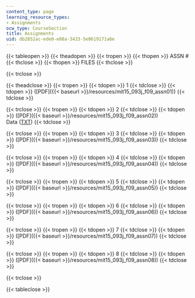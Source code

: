 ```yaml
---
content_type: page
learning_resource_types:
- Assignments
ocw_type: CourseSection
title: Assignments
uid: db2852ac-ede0-e08a-3433-5e0619171a6e
---
```


{{< tableopen >}}
{{< theadopen >}}
{{< tropen >}}
{{< thopen >}}
ASSN #
{{< thclose >}}
{{< thopen >}}
FILES
{{< thclose >}}

{{< trclose >}}

{{< theadclose >}}
{{< tropen >}}
{{< tdopen >}}
1
{{< tdclose >}}
{{< tdopen >}}
([PDF]({{< baseurl >}}/resources/mit15_093j_f09_assn01))
{{< tdclose >}}

{{< trclose >}}
{{< tropen >}}
{{< tdopen >}}
2
{{< tdclose >}}
{{< tdopen >}}
([PDF]({{< baseurl >}}/resources/mit15_093j_f09_assn02))  
Data ([TXT](/courses/sloan-school-of-management/15-093j-optimization-methods-fall-2009/assignments/data.txt))
{{< tdclose >}}

{{< trclose >}}
{{< tropen >}}
{{< tdopen >}}
3
{{< tdclose >}}
{{< tdopen >}}
([PDF]({{< baseurl >}}/resources/mit15_093j_f09_assn03))
{{< tdclose >}}

{{< trclose >}}
{{< tropen >}}
{{< tdopen >}}
4
{{< tdclose >}}
{{< tdopen >}}
([PDF]({{< baseurl >}}/resources/mit15_093j_f09_assn04))
{{< tdclose >}}

{{< trclose >}}
{{< tropen >}}
{{< tdopen >}}
5
{{< tdclose >}}
{{< tdopen >}}
([PDF]({{< baseurl >}}/resources/mit15_093j_f09_assn05))
{{< tdclose >}}

{{< trclose >}}
{{< tropen >}}
{{< tdopen >}}
6
{{< tdclose >}}
{{< tdopen >}}
([PDF]({{< baseurl >}}/resources/mit15_093j_f09_assn06))
{{< tdclose >}}

{{< trclose >}}
{{< tropen >}}
{{< tdopen >}}
7
{{< tdclose >}}
{{< tdopen >}}
([PDF]({{< baseurl >}}/resources/mit15_093j_f09_assn07))
{{< tdclose >}}

{{< trclose >}}
{{< tropen >}}
{{< tdopen >}}
8
{{< tdclose >}}
{{< tdopen >}}
([PDF]({{< baseurl >}}/resources/mit15_093j_f09_assn08))
{{< tdclose >}}

{{< trclose >}}

{{< tableclose >}}